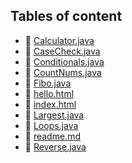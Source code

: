 ## Tables of content
- 🤣 [Calculator.java](./Calculator.java)
- 🤣 [CaseCheck.java](./CaseCheck.java)
- 🤣 [Conditionals.java](./Conditionals.java)
- 🤣 [CountNums.java](./CountNums.java)
- 🤣 [Fibo.java](./Fibo.java)
- 🤣 [hello.html](./hello.html)
- 🤣 [index.html](./index.html)
- 🤣 [Largest.java](./Largest.java)
- 🤣 [Loops.java](./Loops.java)
- 🤣 [readme.md](./readme.md)
- 🤣 [Reverse.java](./Reverse.java)
